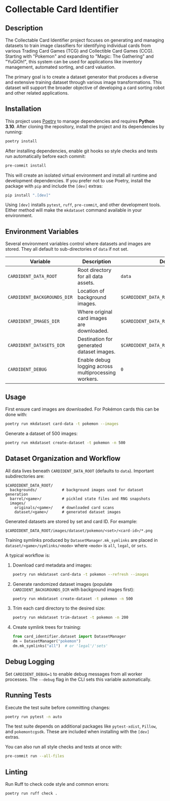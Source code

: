 # Collectable Card Identifier

## Description

The Collectable Card Identifier project focuses on generating and managing datasets to train image classifiers for identifying individual cards from various Trading Card Games (TCG) and Collectible Card Games (CCG). Starting with "Pokemon" and expanding to "Magic: The Gathering" and "YuGiOh!", this system can be used for applications like inventory management, automated sorting, and card valuation.

The primary goal is to create a dataset generator that produces a diverse and extensive training dataset through various image transformations. This dataset will support the broader objective of developing a card sorting robot and other related applications.

## Installation

This project uses [Poetry](https://python-poetry.org/) to manage dependencies and requires **Python 3.10**. After cloning the repository, install the project and its dependencies by running:

```bash
poetry install
```

After installing dependencies, enable git hooks so style checks and tests run
automatically before each commit:

```bash
pre-commit install
```

This will create an isolated virtual environment and install all runtime and
development dependencies. If you prefer not to use Poetry, install the package
with `pip` and include the `[dev]` extras:

```bash
pip install ".[dev]"
```

Using `[dev]` installs `pytest`, `ruff`, `pre-commit`, and other development
tools. Either method will make the `mkdataset` command available in your
environment.

## Environment Variables

Several environment variables control where datasets and images are stored. They all default to sub-directories of `data` if not set.

| Variable | Description | Default |
|----------|-------------|---------|
| `CARDIDENT_DATA_ROOT` | Root directory for all data assets. | `data` |
| `CARDIDENT_BACKGROUNDS_DIR` | Location of background images. | `$CARDIDENT_DATA_ROOT/backgrounds` |
| `CARDIDENT_IMAGES_DIR` | Where original card images are downloaded. | `$CARDIDENT_DATA_ROOT/images/originals` |
| `CARDIDENT_DATASETS_DIR` | Destination for generated dataset images. | `$CARDIDENT_DATA_ROOT/images/dataset` |
| `CARDIDENT_DEBUG` | Enable debug logging across multiprocessing workers. | `0` |

## Usage

First ensure card images are downloaded. For Pokémon cards this can be done with:

```bash
poetry run mkdataset card-data -t pokemon --images
```

Generate a dataset of 500 images:

```bash
poetry run mkdataset create-dataset -t pokemon -n 500
```

## Dataset Organization and Workflow

All data lives beneath `CARDIDENT_DATA_ROOT` (defaults to `data`).
Important subdirectories are:

```
$CARDIDENT_DATA_ROOT/
  backgrounds/           # background images used for dataset generation
  barrel/<game>/         # pickled state files and RNG snapshots
  images/
    originals/<game>/    # downloaded card scans
    dataset/<game>/      # generated dataset images
```

Generated datasets are stored by set and card ID. For example:

```
$CARDIDENT_DATA_ROOT/images/dataset/pokemon/<set>/<card-id>/*.png
```

Training symlinks produced by `DatasetManager.mk_symlinks` are placed in
`dataset/<game>/symlinks/<mode>` where `<mode>` is `all`, `legal`, or `sets`.

A typical workflow is:

1. Download card metadata and images:

   ```bash
   poetry run mkdataset card-data -t pokemon --refresh --images
   ```

2. Generate randomized dataset images (populate
   `CARDIDENT_BACKGROUNDS_DIR` with background images first):

   ```bash
   poetry run mkdataset create-dataset -t pokemon -n 500
   ```

3. Trim each card directory to the desired size:

   ```bash
   poetry run mkdataset trim-dataset -t pokemon -n 200
   ```

4. Create symlink trees for training:

   ```python
   from card_identifier.dataset import DatasetManager
   dm = DatasetManager("pokemon")
   dm.mk_symlinks("all")  # or 'legal'/'sets'
   ```

## Debug Logging

Set `CARDIDENT_DEBUG=1` to enable debug messages from all worker processes. The
`--debug` flag in the CLI sets this variable automatically.

## Running Tests

Execute the test suite before committing changes:

```bash
poetry run pytest -n auto
```

The test suite depends on additional packages like `pytest-xdist`, `Pillow`, and
`pokemontcgsdk`. These are included when installing with the `[dev]` extras.

You can also run all style checks and tests at once with:

```bash
pre-commit run --all-files
```

## Linting

Run Ruff to check code style and common errors:

```bash
poetry run ruff check .
```
